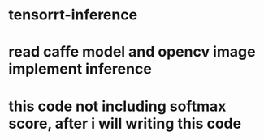 # tensorrt-inference
# read caffe model and opencv image implement inference
# this code not including softmax score, after i will writing this code